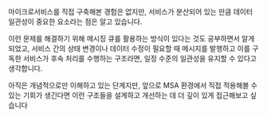 마이크로서비스를 직접 구축해본 경험은 없지만, 서비스가 분산되어 있는 만큼 데이터 일관성이 중요한 요소라는 점은 알고 있습니다.

이런 문제를 해결하기 위해 메시징 큐를 활용하는 방식이 있다는 것도 공부하면서 알게 되었고, 서비스 간의 상태 변경이나 데이터 수정이 필요할 때 메시지를 발행하고 이를 구독한 서비스가 후속 처리를 수행하는 구조라면, 일정 수준의 일관성을 유지할 수 있다고 생각합니다.

아직은 개념적으로만 이해하고 있는 단계지만, 앞으로 MSA 환경에서 직접 적용해볼 수 있는 기회가 생긴다면 이런 구조들을 설계하고 개선하는 데 더 깊이 있게 접근해보고 싶습니다